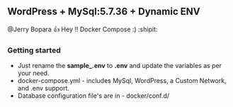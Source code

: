 ## WordPress + MySql:5.7.36 + Dynamic ENV

@Jerry Bopara :+1: Hey !! Docker Compose :) :shipit:

<!--lint disable awesome-toc-->
### Getting started

- Just rename the **sample_.env** to **.env** and update the variables as per your need.
- docker-compose.yml - includes MySql, WordPress, a Custom Network, and .env support.
- Database configuration file's are in - docker/conf.d/ 
